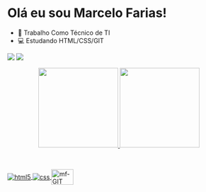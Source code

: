 # Olá eu sou Marcelo Farias!



- 🔭  Trabalho Como Técnico de TI 
- 💻 Estudando HTML/CSS/GIT

 <div> 

  <a href = "mailto:ykmarcelo@gmail.com"><img src="https://img.shields.io/badge/-Gmail-%23333?style=for-the-badge&logo=gmail&logoColor=white" target="_blank"></a>
  <a href="https://www.linkedin.com/in/marcelo-farias-471541a9/" target="_blank"><img src="https://img.shields.io/badge/-LinkedIn-%230077B5?style=for-the-badge&logo=linkedin&logoColor=white" target="_blank"></a> 
 
 
</div>

<div align="center">
  <a href="https://github.com/ykmarcelo">
  <img height="180em" src="https://github-readme-stats.vercel.app/api?username=ykmarcelo&show_icons=true&theme=tokyonight&include_all_commits=true&count_private=true"/>
  <img height="180em" src="https://github-readme-stats.vercel.app/api/top-langs/?username=ykmarcelo&layout=compact&langs_count=7&theme=tokyonight&includea"/>
</div>

 ##
 
<div style="display: inline_block"><br/>
  <img align="center"  alt="html5"  <img src="https://img.shields.io/badge/HTML5-E34F26?style=for-the-badge&logo=html5&logoColor=white"/>
  <img align="center"  alt="css" <img src="https://img.shields.io/badge/CSS-239120?&style=for-the-badge&logo=css3&logoColor=white"/>
  <img align="center" alt="mf-GIT" height="35" width="50"  <img src="https://cdn.jsdelivr.net/gh/devicons/devicon/icons/git/git-plain.svg" />
  
     
 </div>    
 




